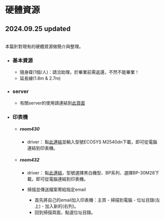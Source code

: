 # 硬體資源

2024.09.25 updated
---
<br/>
本篇針對現有的硬體資源做簡介與整理。
<br/>

* ### 基本資源
  * 隨身碟(1個/人)：請洽助理，於畢業前需返還，不然不能畢業！
  * 延長線(1.8m & 2.7m)

* ### server
  * 有關server的使用請連結到[此頁面](https://github.com/NTUMMIO/MMIO_Survival_Guides_P/blob/main/file/shiao_nas.md)

* ### 印表機
  * ##### room430
    * driver： 點[此連結](https://www.kyoceradocumentsolutions.com/tw/download/index_zh.html)並輸入型號ECOSYS M2540dn下載，即可從電腦連結到印表機。
  * ##### room432
    * driver： 點[此連結](https://global.sharp/restricted/print/select.html?view=27&)，型號選擇黑白機型、BP系列、選擇BP-30M28下載，即可從電腦連結到印表機。
    * 掃描並傳送檔案寄給指定email

      * 首先將自己的email加入印表機：主頁 - 掃描到電腦 - 位址目錄(左上) - 加入新的(右列)。
      * 回到掃描頁面，點選位址目錄。
